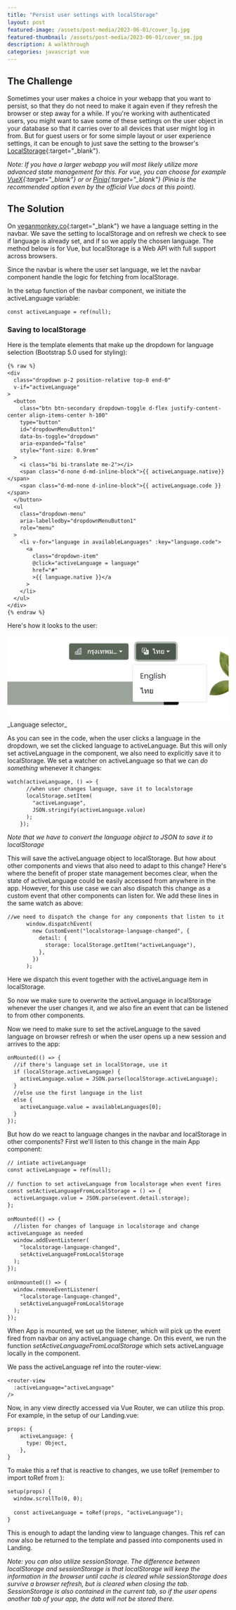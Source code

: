```yaml
---
title: "Persist user settings with localStorage"
layout: post
featured-image: /assets/post-media/2023-06-01/cover_lg.jpg
featured-thumbnail: /assets/post-media/2023-06-01/cover_sm.jpg
description: A walkthrough
categories: javascript vue
---
```


## The Challenge

Sometimes your user makes a choice in your webapp that you want to persist, so that they do not need to make it again even if they refresh the browser or step away for a while. If you're working with authenticated users, you might want to save some of these settings on the user object in your database so that it carries over to all devices that user might log in from. But for guest users or for some simple layout or user experience settings, it can be enough to just save the setting to the browser's [LocalStorage](https://developer.mozilla.org/en-US/docs/Web/API/Window/localStorage){:target="\_blank"}.

_Note: If you have a larger webapp you will most likely utilize more advanced state management for this. For vue, you can choose for example [VueX](https://vuex.vuejs.org/){:target="\_blank"} or or [Pinia](https://pinia.vuejs.org/){:target="\_blank"} (Pinia is the recommended option even by the official Vue docs at this point)._

## The Solution

On [veganmonkey.co](https://veganmonkey.co){:target="\_blank"} we have a language setting in the navbar. We save the setting to localStorage and on refresh we check to see if language is already set, and if so we apply the chosen language. The method below is for Vue, but localStorage is a Web API with full support across browsers.

Since the navbar is where the user set language, we let the navbar component handle the logic for fetching from localStorage.

In the setup function of the navbar component, we initiate the activeLanguage variable:

```
const activeLanguage = ref(null);
```

### Saving to localStorage

Here is the template elements that make up the dropdown for language selection (Bootstrap 5.0 used for styling):

```
{% raw %}
<div
  class="dropdown p-2 position-relative top-0 end-0"
  v-if="activeLanguage"
>
  <button
    class="btn btn-secondary dropdown-toggle d-flex justify-content-center align-items-center h-100"
    type="button"
    id="dropdownMenuButton1"
    data-bs-toggle="dropdown"
    aria-expanded="false"
    style="font-size: 0.9rem"
  >
    <i class="bi bi-translate me-2"></i>
    <span class="d-none d-md-inline-block">{{ activeLanguage.native}}</span>
    <span class="d-md-none d-inline-block">{{ activeLanguage.code }}</span>
  </button>
  <ul
    class="dropdown-menu"
    aria-labelledby="dropdownMenuButton1"
    role="menu"
  >
    <li v-for="language in availableLanguages" :key="language.code">
      <a
        class="dropdown-item"
        @click="activeLanguage = language"
        href="#"
        >{{ language.native }}</a
      >
    </li>
  </ul>
</div>
{% endraw %}
```

Here's how it looks to the user:

<img class="" src="/assets/post-media/2023-06-01/navbar-translation.png"/>
_Language selector_

As you can see in the code, when the user clicks a language in the dropdown, we set the clicked language to activeLanguage. But this will only set activeLanguage in the component, we also need to explicitly save it to localStorage. We set a watcher on activeLanguage so that we can _do something_ whenever it changes:

```
watch(activeLanguage, () => {
      //when user changes language, save it to localstorage
      localStorage.setItem(
        "activeLanguage",
        JSON.stringify(activeLanguage.value)
      );
    });
```

_Note that we have to convert the language object to JSON to save it to localStorage_

This will save the activeLanguage object to localStorage. But how about other components and views that also need to adapt to this change? Here's where the benefit of proper state management becomes clear, when the state of activeLanguage could be easily accessed from anywhere in the app. However, for this use case we can also dispatch this change as a custom event that other components can listen for. We add these lines in the same watch as above:

```
//we need to dispatch the change for any components that listen to it
      window.dispatchEvent(
        new CustomEvent("localstorage-language-changed", {
          detail: {
            storage: localStorage.getItem("activeLanguage"),
          },
        })
      );
```

Here we dispatch this event together with the activeLanguage item in localStorage.

So now we make sure to overwrite the activeLanguage in localStorage whenever the user changes it, and we also fire an event that can be listened to from other components.

Now we need to make sure to set the activeLanguage to the saved language on browser refresh or when the user opens up a new session and arrives to the app:

```
onMounted(() => {
  //if there's language set in localStorage, use it
  if (localStorage.activeLanguage) {
    activeLanguage.value = JSON.parse(localStorage.activeLanguage);
  }
  //else use the first language in the list
  else {
    activeLanguage.value = availableLanguages[0];
  }
});
```

But how do we react to language changes in the navbar and localStorage in other components? First we'll listen to this change in the main App component:

```
// intiate activeLanguage
const activeLanguage = ref(null);

// function to set activeLanguage from localstorage when event fires
const setActiveLanguageFromLocalStorage = () => {
  activeLanguage.value = JSON.parse(event.detail.storage);
};

onMounted(() => {
  //listen for changes of language in localstorage and change activeLanguage as needed
  window.addEventListener(
    "localstorage-language-changed",
    setActiveLanguageFromLocalStorage
  );
});

onUnmounted(() => {
  window.removeEventListener(
    "localstorage-language-changed",
    setActiveLanguageFromLocalStorage
  );
});
```

When App is mounted, we set up the listener, which will pick up the event fired from navbar on any activeLanguage change. On this event, we run the function _setActiveLanguageFromLocalStorage_ which sets activeLanguage locally in the component.

We pass the activeLanguage ref into the router-view:

```
<router-view
  :activeLanguage="activeLanguage"
/>
```

Now, in any view directly accessed via Vue Router, we can utilize this prop. For example, in the setup of our Landing.vue:

```
props: {
    activeLanguage: {
      type: Object,
    },
}
```

To make this a ref that is reactive to changes, we use toRef (remember to import toRef from ):

```
setup(props) {
  window.scrollTo(0, 0);

  const activeLanguage = toRef(props, "activeLanguage");
}
```

This is enough to adapt the landing view to language changes. This ref can now also be returned to the template and passed into components used in Landing.

_Note: you can also utilize sessionStorage. The difference between localStorage and sessionStorage is that localStorage will keep the information in the browser until cache is cleared while sessionStorage does survive a browser refresh, but is cleared when closing the tab. SessionStorage is also contained in the current tab, so if the user opens another tab of your app, the data will not be stored there._
